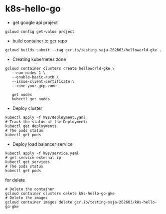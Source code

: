 # k8s-hello-go

- get google api project

```
gcloud config get-value project
```

- build container to gcr repo

```
gcloud builds submit --tag gcr.io/testing-saja-262603/helloworld-gke .
```

- Creating kubernetes zone

```
gcloud container clusters create helloworld-gke \
   --num-nodes 1 \
   --enable-basic-auth \
   --issue-client-certificate \
   --zone your-gcp-zone

   get nodes
   kubectl get nodes
```

- Deploy cluster
```
kubectl apply -f k8s/deployment.yaml
# Track the status of the Deployment:
kubectl get deployments
# The pods status
kubectl get pods
```



- Deploy load balancer service
```
kubectl apply -f k8s/service.yaml
# get service external ip
kubectl get services
# The pods status
kubectl get pods
```

for delete 
```
# Delete the container
gcloud container clusters delete k8s-hello-go-gke
# Delete the images
gcloud container images delete gcr.io/testing-saja-262603/k8s-hello-go-gke
```
